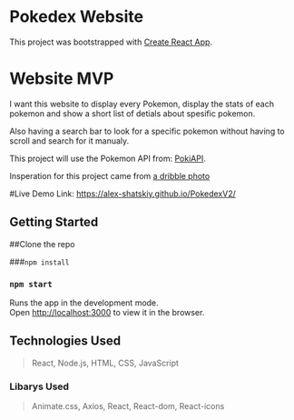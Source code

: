 # Pokedex Website
This project was bootstrapped with [Create React App](https://github.com/facebook/create-react-app).

# Website MVP
I want this website to display every Pokemon, display the stats of each pokemon and show a short list of detials about spesific pokemon. 

Also having a search bar to look for a specific pokemon without having to scroll and search for it manualy.

This project will use the Pokemon API from: [PokiAPI](https://pokeapi.co/).

Insperation for this project came from [a dribble photo](https://dribbble.com/shots/6540871-Pokedex-App)

#Live Demo
Link: https://alex-shatskiy.github.io/PokedexV2/

## Getting Started
##Clone the repo

###`npm install`
### `npm start`
Runs the app in the development mode.\
Open [http://localhost:3000](http://localhost:3000) to view it in the browser.

## Technologies Used

> React, 
> Node.js, 
> HTML, 
> CSS, 
> JavaScript


### Libarys Used
>Animate.css, Axios, React, React-dom, React-icons


